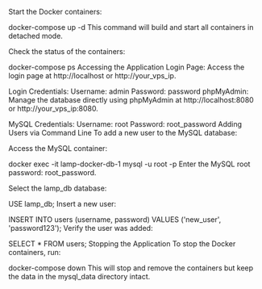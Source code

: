 Start the Docker containers:



docker-compose up -d
This command will build and start all containers in detached mode.

Check the status of the containers:



docker-compose ps
Accessing the Application
Login Page: Access the login page at http://localhost or http://your_vps_ip.

Login Credentials:
Username: admin
Password: password
phpMyAdmin: Manage the database directly using phpMyAdmin at http://localhost:8080 or http://your_vps_ip:8080.

MySQL Credentials:
Username: root
Password: root_password
Adding Users via Command Line
To add a new user to the MySQL database:

Access the MySQL container:



docker exec -it lamp-docker-db-1 mysql -u root -p
Enter the MySQL root password: root_password.

Select the lamp_db database:



USE lamp_db;
Insert a new user:



INSERT INTO users (username, password) VALUES ('new_user', 'password123');
Verify the user was added:



SELECT * FROM users;
Stopping the Application
To stop the Docker containers, run:



docker-compose down
This will stop and remove the containers but keep the data in the mysql_data directory intact.

